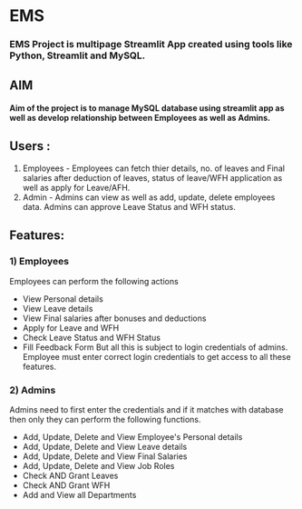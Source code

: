# EMS
### EMS Project is multipage Streamlit App created using tools like Python, Streamlit and MySQL.

## AIM 
#### Aim of the project is to manage MySQL database using streamlit app as well as develop relationship between Employees as well as Admins.

## Users :
1) Employees - Employees can fetch thier details, no. of leaves and Final salaries after deduction of leaves, status of leave/WFH application as well as apply for Leave/AFH.
2) Admin - Admins can view as well as add, update, delete employees data. Admins can approve Leave Status and WFH status.

## Features:
### 1) Employees
Employees can perform the following actions
- View Personal details
- View Leave details
- View Final salaries after bonuses and deductions
- Apply for Leave and WFH
- Check Leave Status and WFH Status
- Fill Feedback Form
But all this is subject to login credentials of admins. Employee must enter correct login credentials to get access to all these features.

### 2) Admins
Admins need to first enter the credentials and if it matches with database then only they can perform the following functions.
- Add, Update, Delete and View Employee's Personal details
- Add, Update, Delete and View Leave details
- Add, Update, Delete and View Final Salaries
- Add, Update, Delete and View Job Roles
- Check AND Grant Leaves
- Check AND Grant WFH
- Add and View all Departments
 

